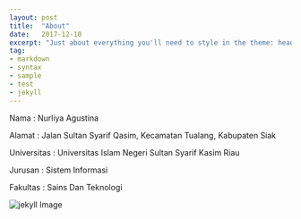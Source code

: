 ```yaml
---
layout: post
title:  "About"
date:   2017-12-10
excerpt: "Just about everything you'll need to style in the theme: headings, paragraphs, blockquotes, tables, code blocks, and more."
tag:
- markdown
- syntax
- sample
- test
- jekyll
---
```


Nama        : Nurliya Agustina<p>
Alamat      : Jalan Sultan Syarif Qasim, Kecamatan Tualang, Kabupaten Siak<p>
Universitas : Universitas Islam Negeri Sultan Syarif Kasim Riau<p>
Jurusan     : Sistem Informasi<p>
Fakultas    : Sains Dan Teknologi<p>



![jekyll Image](https://uin-suska.ac.id/)
